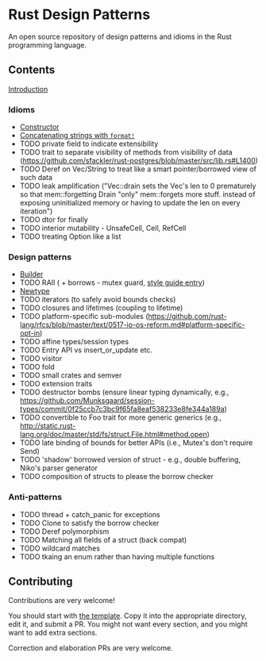 # Rust Design Patterns

An open source repository of design patterns and idioms in the Rust programming
language.


## Contents

[Introduction](intro.md)

### Idioms

* [Constructor](idioms/ctor.md)
* [Concatenating strings with `format!`](idioms/concat-format.md)
* TODO private field to indicate extensibility
* TODO trait to separate visibility of methods from visibility of data (https://github.com/sfackler/rust-postgres/blob/master/src/lib.rs#L1400)
* TODO Deref on Vec/String to treat like a smart pointer/borrowed view of such data
* TODO leak amplification ("Vec::drain sets the Vec's len to 0 prematurely so that mem::forgetting Drain "only" mem::forgets more stuff. instead of exposing uninitialized memory or having to update the len on every iteration")
* TODO dtor for finally
* TODO interior mutability - UnsafeCell, Cell, RefCell
* TODO treating Option like a list

### Design patterns

* [Builder](patterns/builder.md)
* TODO RAII ( + borrows - mutex guard, [style guide entry]())
* [Newtype](patterns/newtype.md)
* TODO iterators (to safely avoid bounds checks)
* TODO closures and lifetimes (coupling to lifetime)
* TODO platform-specific sub-modules (https://github.com/rust-lang/rfcs/blob/master/text/0517-io-os-reform.md#platform-specific-opt-in)
* TODO affine types/session types
* TODO Entry API vs insert_or_update etc.
* TODO visitor
* TODO fold
* TODO small crates and semver
* TODO extension traits
* TODO destructor bombs (ensure linear typing dynamically, e.g., https://github.com/Munksgaard/session-types/commit/0f25ccb7c3bc9f65fa8eaf538233e8fe344a189a)
* TODO convertible to Foo trait for more generic generics (e.g., http://static.rust-lang.org/doc/master/std/fs/struct.File.html#method.open)
* TODO late binding of bounds for better APIs (i.e., Mutex's don't require Send)
* TODO 'shadow' borrowed version of struct - e.g., double buffering, Niko's parser generator
* TODO composition of structs to please the borrow checker



### Anti-patterns

* TODO thread + catch_panic for exceptions
* TODO Clone to satisfy the borrow checker
* TODO Deref polymorphism
* TODO Matching all fields of a struct (back compat)
* TODO wildcard matches
* TODO tkaing an enum rather than having multiple functions



## Contributing

Contributions are very welcome!

You should start with [the template](template.md). Copy it into the appropriate
directory, edit it, and submit a PR. You might not want every section, and you
might want to add extra sections.

Correction and elaboration PRs are very welcome.
